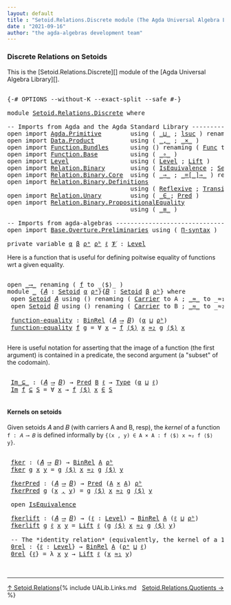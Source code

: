```yaml
---
layout: default
title : "Setoid.Relations.Discrete module (The Agda Universal Algebra Library)"
date : "2021-09-16"
author: "the agda-algebras development team"
---
```


### <a id="discrete-relations">Discrete Relations on Setoids</a>

This is the [Setoid.Relations.Discrete][] module of the [Agda Universal Algebra Library][].

<pre class="Agda">

<a id="344" class="Symbol">{-#</a> <a id="348" class="Keyword">OPTIONS</a> <a id="356" class="Pragma">--without-K</a> <a id="368" class="Pragma">--exact-split</a> <a id="382" class="Pragma">--safe</a> <a id="389" class="Symbol">#-}</a>

<a id="394" class="Keyword">module</a> <a id="401" href="Setoid.Relations.Discrete.html" class="Module">Setoid.Relations.Discrete</a> <a id="427" class="Keyword">where</a>

<a id="434" class="Comment">-- Imports from Agda and the Agda Standard Library ----------------------------------------------</a>
<a id="532" class="Keyword">open</a> <a id="537" class="Keyword">import</a> <a id="544" href="Agda.Primitive.html" class="Module">Agda.Primitive</a>        <a id="566" class="Keyword">using</a> <a id="572" class="Symbol">(</a> <a id="574" href="Agda.Primitive.html#810" class="Primitive Operator">_⊔_</a> <a id="578" class="Symbol">;</a> <a id="580" href="Agda.Primitive.html#780" class="Primitive">lsuc</a> <a id="585" class="Symbol">)</a> <a id="587" class="Keyword">renaming</a> <a id="596" class="Symbol">(</a> <a id="598" href="Agda.Primitive.html#326" class="Primitive">Set</a> <a id="602" class="Symbol">to</a> <a id="605" class="Primitive">Type</a> <a id="610" class="Symbol">)</a>
<a id="612" class="Keyword">open</a> <a id="617" class="Keyword">import</a> <a id="624" href="Data.Product.html" class="Module">Data.Product</a>          <a id="646" class="Keyword">using</a> <a id="652" class="Symbol">(</a> <a id="654" href="Agda.Builtin.Sigma.html#236" class="InductiveConstructor Operator">_,_</a> <a id="658" class="Symbol">;</a> <a id="660" href="Data.Product.html#1167" class="Function Operator">_×_</a> <a id="664" class="Symbol">)</a>
<a id="666" class="Keyword">open</a> <a id="671" class="Keyword">import</a> <a id="678" href="Function.Bundles.html" class="Module">Function.Bundles</a>      <a id="700" class="Keyword">using</a> <a id="706" class="Symbol">()</a> <a id="709" class="Keyword">renaming</a> <a id="718" class="Symbol">(</a> <a id="720" href="Function.Bundles.html#1868" class="Record">Func</a> <a id="725" class="Symbol">to</a> <a id="728" class="Record">_⟶_</a> <a id="732" class="Symbol">)</a>
<a id="734" class="Keyword">open</a> <a id="739" class="Keyword">import</a> <a id="746" href="Function.Base.html" class="Module">Function.Base</a>         <a id="768" class="Keyword">using</a> <a id="774" class="Symbol">(</a> <a id="776" href="Function.Base.html#1031" class="Function Operator">_∘_</a> <a id="780" class="Symbol">)</a>
<a id="782" class="Keyword">open</a> <a id="787" class="Keyword">import</a> <a id="794" href="Level.html" class="Module">Level</a>                 <a id="816" class="Keyword">using</a> <a id="822" class="Symbol">(</a> <a id="824" href="Agda.Primitive.html#597" class="Postulate">Level</a> <a id="830" class="Symbol">;</a> <a id="832" href="Level.html#400" class="Record">Lift</a> <a id="837" class="Symbol">)</a>
<a id="839" class="Keyword">open</a> <a id="844" class="Keyword">import</a> <a id="851" href="Relation.Binary.html" class="Module">Relation.Binary</a>       <a id="873" class="Keyword">using</a> <a id="879" class="Symbol">(</a> <a id="881" href="Relation.Binary.Structures.html#1522" class="Record">IsEquivalence</a> <a id="895" class="Symbol">;</a> <a id="897" href="Relation.Binary.Bundles.html#1009" class="Record">Setoid</a> <a id="904" class="Symbol">)</a>
<a id="906" class="Keyword">open</a> <a id="911" class="Keyword">import</a> <a id="918" href="Relation.Binary.Core.html" class="Module">Relation.Binary.Core</a>  <a id="940" class="Keyword">using</a> <a id="946" class="Symbol">(</a> <a id="948" href="Relation.Binary.Core.html#1254" class="Function Operator">_⇒_</a> <a id="952" class="Symbol">;</a> <a id="954" href="Relation.Binary.Core.html#1460" class="Function Operator">_=[_]⇒_</a> <a id="962" class="Symbol">)</a> <a id="964" class="Keyword">renaming</a> <a id="973" class="Symbol">(</a> <a id="975" href="Relation.Binary.Core.html#766" class="Function">REL</a> <a id="979" class="Symbol">to</a> <a id="982" class="Function">BinREL</a> <a id="989" class="Symbol">;</a> <a id="991" href="Relation.Binary.Core.html#882" class="Function">Rel</a> <a id="995" class="Symbol">to</a> <a id="998" class="Function">BinRel</a> <a id="1005" class="Symbol">)</a>
<a id="1007" class="Keyword">open</a> <a id="1012" class="Keyword">import</a> <a id="1019" href="Relation.Binary.Definitions.html" class="Module">Relation.Binary.Definitions</a>
                                  <a id="1081" class="Keyword">using</a> <a id="1087" class="Symbol">(</a> <a id="1089" href="Relation.Binary.Definitions.html#1339" class="Function">Reflexive</a> <a id="1099" class="Symbol">;</a> <a id="1101" href="Relation.Binary.Definitions.html#1978" class="Function">Transitive</a> <a id="1112" class="Symbol">)</a>
<a id="1114" class="Keyword">open</a> <a id="1119" class="Keyword">import</a> <a id="1126" href="Relation.Unary.html" class="Module">Relation.Unary</a>        <a id="1148" class="Keyword">using</a> <a id="1154" class="Symbol">(</a> <a id="1156" href="Relation.Unary.html#1523" class="Function Operator">_∈_</a><a id="1159" class="Symbol">;</a> <a id="1161" href="Relation.Unary.html#1101" class="Function">Pred</a> <a id="1166" class="Symbol">)</a>
<a id="1168" class="Keyword">open</a> <a id="1173" class="Keyword">import</a> <a id="1180" href="Relation.Binary.PropositionalEquality.html" class="Module">Relation.Binary.PropositionalEquality</a>
                                  <a id="1252" class="Keyword">using</a> <a id="1258" class="Symbol">(</a> <a id="1260" href="Agda.Builtin.Equality.html#151" class="Datatype Operator">_≡_</a> <a id="1264" class="Symbol">)</a>

<a id="1267" class="Comment">-- Imports from agda-algebras -------------------------------------------------------------------</a>
<a id="1365" class="Keyword">open</a> <a id="1370" class="Keyword">import</a> <a id="1377" href="Base.Overture.Preliminaries.html" class="Module">Base.Overture.Preliminaries</a> <a id="1405" class="Keyword">using</a> <a id="1411" class="Symbol">(</a> <a id="1413" href="Base.Overture.Preliminaries.html#6090" class="Function">Π-syntax</a> <a id="1422" class="Symbol">)</a>

<a id="1425" class="Keyword">private</a> <a id="1433" class="Keyword">variable</a> <a id="1442" href="Setoid.Relations.Discrete.html#1442" class="Generalizable">α</a> <a id="1444" href="Setoid.Relations.Discrete.html#1444" class="Generalizable">β</a> <a id="1446" href="Setoid.Relations.Discrete.html#1446" class="Generalizable">ρᵃ</a> <a id="1449" href="Setoid.Relations.Discrete.html#1449" class="Generalizable">ρᵇ</a> <a id="1452" href="Setoid.Relations.Discrete.html#1452" class="Generalizable">ℓ</a> <a id="1454" href="Setoid.Relations.Discrete.html#1454" class="Generalizable">𝓥</a> <a id="1456" class="Symbol">:</a> <a id="1458" href="Agda.Primitive.html#597" class="Postulate">Level</a>
</pre>

Here is a function that is useful for defining poitwise equality of functions wrt a given equality.

<pre class="Agda">

<a id="1591" class="Keyword">open</a> <a id="1596" href="Setoid.Relations.Discrete.html#728" class="Module">_⟶_</a> <a id="1600" class="Keyword">renaming</a> <a id="1609" class="Symbol">(</a> <a id="1611" href="Function.Bundles.html#1919" class="Field">f</a> <a id="1613" class="Symbol">to</a> <a id="1616" class="Field">_⟨$⟩_</a> <a id="1622" class="Symbol">)</a>
<a id="1624" class="Keyword">module</a> <a id="1631" href="Setoid.Relations.Discrete.html#1631" class="Module">_</a> <a id="1633" class="Symbol">{</a><a id="1634" href="Setoid.Relations.Discrete.html#1634" class="Bound">𝐴</a> <a id="1636" class="Symbol">:</a> <a id="1638" href="Relation.Binary.Bundles.html#1009" class="Record">Setoid</a> <a id="1645" href="Setoid.Relations.Discrete.html#1442" class="Generalizable">α</a> <a id="1647" href="Setoid.Relations.Discrete.html#1446" class="Generalizable">ρᵃ</a><a id="1649" class="Symbol">}{</a><a id="1651" href="Setoid.Relations.Discrete.html#1651" class="Bound">𝐵</a> <a id="1653" class="Symbol">:</a> <a id="1655" href="Relation.Binary.Bundles.html#1009" class="Record">Setoid</a> <a id="1662" href="Setoid.Relations.Discrete.html#1444" class="Generalizable">β</a> <a id="1664" href="Setoid.Relations.Discrete.html#1449" class="Generalizable">ρᵇ</a><a id="1666" class="Symbol">}</a> <a id="1668" class="Keyword">where</a>
 <a id="1675" class="Keyword">open</a> <a id="1680" href="Relation.Binary.Bundles.html#1009" class="Module">Setoid</a> <a id="1687" href="Setoid.Relations.Discrete.html#1634" class="Bound">𝐴</a> <a id="1689" class="Keyword">using</a> <a id="1695" class="Symbol">()</a> <a id="1698" class="Keyword">renaming</a> <a id="1707" class="Symbol">(</a> <a id="1709" href="Relation.Binary.Bundles.html#1072" class="Field">Carrier</a> <a id="1717" class="Symbol">to</a> <a id="1720" class="Field">A</a> <a id="1722" class="Symbol">;</a> <a id="1724" href="Relation.Binary.Bundles.html#1098" class="Field Operator">_≈_</a> <a id="1728" class="Symbol">to</a> <a id="1731" class="Field Operator">_≈₁_</a> <a id="1736" class="Symbol">)</a>
 <a id="1739" class="Keyword">open</a> <a id="1744" href="Relation.Binary.Bundles.html#1009" class="Module">Setoid</a> <a id="1751" href="Setoid.Relations.Discrete.html#1651" class="Bound">𝐵</a> <a id="1753" class="Keyword">using</a> <a id="1759" class="Symbol">()</a> <a id="1762" class="Keyword">renaming</a> <a id="1771" class="Symbol">(</a> <a id="1773" href="Relation.Binary.Bundles.html#1072" class="Field">Carrier</a> <a id="1781" class="Symbol">to</a> <a id="1784" class="Field">B</a> <a id="1786" class="Symbol">;</a> <a id="1788" href="Relation.Binary.Bundles.html#1098" class="Field Operator">_≈_</a> <a id="1792" class="Symbol">to</a> <a id="1795" class="Field Operator">_≈₂_</a> <a id="1800" class="Symbol">)</a>

 <a id="1804" href="Setoid.Relations.Discrete.html#1804" class="Function">function-equality</a> <a id="1822" class="Symbol">:</a> <a id="1824" href="Setoid.Relations.Discrete.html#998" class="Function">BinRel</a> <a id="1831" class="Symbol">(</a><a id="1832" href="Setoid.Relations.Discrete.html#1634" class="Bound">𝐴</a> <a id="1834" href="Setoid.Relations.Discrete.html#728" class="Record Operator">⟶</a> <a id="1836" href="Setoid.Relations.Discrete.html#1651" class="Bound">𝐵</a><a id="1837" class="Symbol">)</a> <a id="1839" class="Symbol">(</a><a id="1840" href="Setoid.Relations.Discrete.html#1645" class="Bound">α</a> <a id="1842" href="Agda.Primitive.html#810" class="Primitive Operator">⊔</a> <a id="1844" href="Setoid.Relations.Discrete.html#1664" class="Bound">ρᵇ</a><a id="1846" class="Symbol">)</a>
 <a id="1849" href="Setoid.Relations.Discrete.html#1804" class="Function">function-equality</a> <a id="1867" href="Setoid.Relations.Discrete.html#1867" class="Bound">f</a> <a id="1869" href="Setoid.Relations.Discrete.html#1869" class="Bound">g</a> <a id="1871" class="Symbol">=</a> <a id="1873" class="Symbol">∀</a> <a id="1875" href="Setoid.Relations.Discrete.html#1875" class="Bound">x</a> <a id="1877" class="Symbol">→</a> <a id="1879" href="Setoid.Relations.Discrete.html#1867" class="Bound">f</a> <a id="1881" href="Setoid.Relations.Discrete.html#1616" class="Field Operator">⟨$⟩</a> <a id="1885" href="Setoid.Relations.Discrete.html#1875" class="Bound">x</a> <a id="1887" href="Setoid.Relations.Discrete.html#1795" class="Field Operator">≈₂</a> <a id="1890" href="Setoid.Relations.Discrete.html#1869" class="Bound">g</a> <a id="1892" href="Setoid.Relations.Discrete.html#1616" class="Field Operator">⟨$⟩</a> <a id="1896" href="Setoid.Relations.Discrete.html#1875" class="Bound">x</a>

</pre>

Here is useful notation for asserting that the image of a function (the first argument)
is contained in a predicate, the second argument (a "subset" of the codomain).

<pre class="Agda">

 <a id="2094" href="Setoid.Relations.Discrete.html#2094" class="Function Operator">Im_⊆_</a> <a id="2100" class="Symbol">:</a> <a id="2102" class="Symbol">(</a><a id="2103" href="Setoid.Relations.Discrete.html#1634" class="Bound">𝐴</a> <a id="2105" href="Setoid.Relations.Discrete.html#728" class="Record Operator">⟶</a> <a id="2107" href="Setoid.Relations.Discrete.html#1651" class="Bound">𝐵</a><a id="2108" class="Symbol">)</a> <a id="2110" class="Symbol">→</a> <a id="2112" href="Relation.Unary.html#1101" class="Function">Pred</a> <a id="2117" href="Setoid.Relations.Discrete.html#1784" class="Field">B</a> <a id="2119" href="Setoid.Relations.Discrete.html#1452" class="Generalizable">ℓ</a> <a id="2121" class="Symbol">→</a> <a id="2123" href="Setoid.Relations.Discrete.html#605" class="Primitive">Type</a> <a id="2128" class="Symbol">(</a><a id="2129" href="Setoid.Relations.Discrete.html#1645" class="Bound">α</a> <a id="2131" href="Agda.Primitive.html#810" class="Primitive Operator">⊔</a> <a id="2133" href="Setoid.Relations.Discrete.html#1452" class="Generalizable">ℓ</a><a id="2134" class="Symbol">)</a>
 <a id="2137" href="Setoid.Relations.Discrete.html#2094" class="Function Operator">Im</a> <a id="2140" href="Setoid.Relations.Discrete.html#2140" class="Bound">f</a> <a id="2142" href="Setoid.Relations.Discrete.html#2094" class="Function Operator">⊆</a> <a id="2144" href="Setoid.Relations.Discrete.html#2144" class="Bound">S</a> <a id="2146" class="Symbol">=</a> <a id="2148" class="Symbol">∀</a> <a id="2150" href="Setoid.Relations.Discrete.html#2150" class="Bound">x</a> <a id="2152" class="Symbol">→</a> <a id="2154" href="Setoid.Relations.Discrete.html#2140" class="Bound">f</a> <a id="2156" href="Setoid.Relations.Discrete.html#1616" class="Field Operator">⟨$⟩</a> <a id="2160" href="Setoid.Relations.Discrete.html#2150" class="Bound">x</a> <a id="2162" href="Relation.Unary.html#1523" class="Function Operator">∈</a> <a id="2164" href="Setoid.Relations.Discrete.html#2144" class="Bound">S</a>

</pre>


#### <a id="kernels">Kernels on setoids</a>

Given setoids 𝐴 and 𝐵 (with carriers A and B, resp), the *kernel* of a function `f : 𝐴 ⟶ 𝐵` is defined
informally by `{(x , y) ∈ A × A : f ⟨$⟩ x ≈₂ f ⟨$⟩ y}`.

<pre class="Agda">

 <a id="2400" href="Setoid.Relations.Discrete.html#2400" class="Function">fker</a> <a id="2405" class="Symbol">:</a> <a id="2407" class="Symbol">(</a><a id="2408" href="Setoid.Relations.Discrete.html#1634" class="Bound">𝐴</a> <a id="2410" href="Setoid.Relations.Discrete.html#728" class="Record Operator">⟶</a> <a id="2412" href="Setoid.Relations.Discrete.html#1651" class="Bound">𝐵</a><a id="2413" class="Symbol">)</a> <a id="2415" class="Symbol">→</a> <a id="2417" href="Setoid.Relations.Discrete.html#998" class="Function">BinRel</a> <a id="2424" href="Setoid.Relations.Discrete.html#1720" class="Function">A</a> <a id="2426" href="Setoid.Relations.Discrete.html#1664" class="Bound">ρᵇ</a>
 <a id="2430" href="Setoid.Relations.Discrete.html#2400" class="Function">fker</a> <a id="2435" href="Setoid.Relations.Discrete.html#2435" class="Bound">g</a> <a id="2437" href="Setoid.Relations.Discrete.html#2437" class="Bound">x</a> <a id="2439" href="Setoid.Relations.Discrete.html#2439" class="Bound">y</a> <a id="2441" class="Symbol">=</a> <a id="2443" href="Setoid.Relations.Discrete.html#2435" class="Bound">g</a> <a id="2445" href="Setoid.Relations.Discrete.html#1616" class="Field Operator">⟨$⟩</a> <a id="2449" href="Setoid.Relations.Discrete.html#2437" class="Bound">x</a> <a id="2451" href="Setoid.Relations.Discrete.html#1795" class="Field Operator">≈₂</a> <a id="2454" href="Setoid.Relations.Discrete.html#2435" class="Bound">g</a> <a id="2456" href="Setoid.Relations.Discrete.html#1616" class="Field Operator">⟨$⟩</a> <a id="2460" href="Setoid.Relations.Discrete.html#2439" class="Bound">y</a>

 <a id="2464" href="Setoid.Relations.Discrete.html#2464" class="Function">fkerPred</a> <a id="2473" class="Symbol">:</a> <a id="2475" class="Symbol">(</a><a id="2476" href="Setoid.Relations.Discrete.html#1634" class="Bound">𝐴</a> <a id="2478" href="Setoid.Relations.Discrete.html#728" class="Record Operator">⟶</a> <a id="2480" href="Setoid.Relations.Discrete.html#1651" class="Bound">𝐵</a><a id="2481" class="Symbol">)</a> <a id="2483" class="Symbol">→</a> <a id="2485" href="Relation.Unary.html#1101" class="Function">Pred</a> <a id="2490" class="Symbol">(</a><a id="2491" href="Setoid.Relations.Discrete.html#1720" class="Function">A</a> <a id="2493" href="Data.Product.html#1167" class="Function Operator">×</a> <a id="2495" href="Setoid.Relations.Discrete.html#1720" class="Function">A</a><a id="2496" class="Symbol">)</a> <a id="2498" href="Setoid.Relations.Discrete.html#1664" class="Bound">ρᵇ</a>
 <a id="2502" href="Setoid.Relations.Discrete.html#2464" class="Function">fkerPred</a> <a id="2511" href="Setoid.Relations.Discrete.html#2511" class="Bound">g</a> <a id="2513" class="Symbol">(</a><a id="2514" href="Setoid.Relations.Discrete.html#2514" class="Bound">x</a> <a id="2516" href="Agda.Builtin.Sigma.html#236" class="InductiveConstructor Operator">,</a> <a id="2518" href="Setoid.Relations.Discrete.html#2518" class="Bound">y</a><a id="2519" class="Symbol">)</a> <a id="2521" class="Symbol">=</a> <a id="2523" href="Setoid.Relations.Discrete.html#2511" class="Bound">g</a> <a id="2525" href="Setoid.Relations.Discrete.html#1616" class="Field Operator">⟨$⟩</a> <a id="2529" href="Setoid.Relations.Discrete.html#2514" class="Bound">x</a> <a id="2531" href="Setoid.Relations.Discrete.html#1795" class="Field Operator">≈₂</a> <a id="2534" href="Setoid.Relations.Discrete.html#2511" class="Bound">g</a> <a id="2536" href="Setoid.Relations.Discrete.html#1616" class="Field Operator">⟨$⟩</a> <a id="2540" href="Setoid.Relations.Discrete.html#2518" class="Bound">y</a>

 <a id="2544" class="Keyword">open</a> <a id="2549" href="Relation.Binary.Structures.html#1522" class="Module">IsEquivalence</a>

 <a id="2565" href="Setoid.Relations.Discrete.html#2565" class="Function">fkerlift</a> <a id="2574" class="Symbol">:</a> <a id="2576" class="Symbol">(</a><a id="2577" href="Setoid.Relations.Discrete.html#1634" class="Bound">𝐴</a> <a id="2579" href="Setoid.Relations.Discrete.html#728" class="Record Operator">⟶</a> <a id="2581" href="Setoid.Relations.Discrete.html#1651" class="Bound">𝐵</a><a id="2582" class="Symbol">)</a> <a id="2584" class="Symbol">→</a> <a id="2586" class="Symbol">(</a><a id="2587" href="Setoid.Relations.Discrete.html#2587" class="Bound">ℓ</a> <a id="2589" class="Symbol">:</a> <a id="2591" href="Agda.Primitive.html#597" class="Postulate">Level</a><a id="2596" class="Symbol">)</a> <a id="2598" class="Symbol">→</a> <a id="2600" href="Setoid.Relations.Discrete.html#998" class="Function">BinRel</a> <a id="2607" href="Setoid.Relations.Discrete.html#1720" class="Function">A</a> <a id="2609" class="Symbol">(</a><a id="2610" href="Setoid.Relations.Discrete.html#2587" class="Bound">ℓ</a> <a id="2612" href="Agda.Primitive.html#810" class="Primitive Operator">⊔</a> <a id="2614" href="Setoid.Relations.Discrete.html#1664" class="Bound">ρᵇ</a><a id="2616" class="Symbol">)</a>
 <a id="2619" href="Setoid.Relations.Discrete.html#2565" class="Function">fkerlift</a> <a id="2628" href="Setoid.Relations.Discrete.html#2628" class="Bound">g</a> <a id="2630" href="Setoid.Relations.Discrete.html#2630" class="Bound">ℓ</a> <a id="2632" href="Setoid.Relations.Discrete.html#2632" class="Bound">x</a> <a id="2634" href="Setoid.Relations.Discrete.html#2634" class="Bound">y</a> <a id="2636" class="Symbol">=</a> <a id="2638" href="Level.html#400" class="Record">Lift</a> <a id="2643" href="Setoid.Relations.Discrete.html#2630" class="Bound">ℓ</a> <a id="2645" class="Symbol">(</a><a id="2646" href="Setoid.Relations.Discrete.html#2628" class="Bound">g</a> <a id="2648" href="Setoid.Relations.Discrete.html#1616" class="Field Operator">⟨$⟩</a> <a id="2652" href="Setoid.Relations.Discrete.html#2632" class="Bound">x</a> <a id="2654" href="Setoid.Relations.Discrete.html#1795" class="Field Operator">≈₂</a> <a id="2657" href="Setoid.Relations.Discrete.html#2628" class="Bound">g</a> <a id="2659" href="Setoid.Relations.Discrete.html#1616" class="Field Operator">⟨$⟩</a> <a id="2663" href="Setoid.Relations.Discrete.html#2634" class="Bound">y</a><a id="2664" class="Symbol">)</a>

 <a id="2668" class="Comment">-- The *identity relation* (equivalently, the kernel of a 1-to-1 function)</a>
 <a id="2744" href="Setoid.Relations.Discrete.html#2744" class="Function">0rel</a> <a id="2749" class="Symbol">:</a> <a id="2751" class="Symbol">{</a><a id="2752" href="Setoid.Relations.Discrete.html#2752" class="Bound">ℓ</a> <a id="2754" class="Symbol">:</a> <a id="2756" href="Agda.Primitive.html#597" class="Postulate">Level</a><a id="2761" class="Symbol">}</a> <a id="2763" class="Symbol">→</a> <a id="2765" href="Setoid.Relations.Discrete.html#998" class="Function">BinRel</a> <a id="2772" href="Setoid.Relations.Discrete.html#1720" class="Function">A</a> <a id="2774" class="Symbol">(</a><a id="2775" href="Setoid.Relations.Discrete.html#1647" class="Bound">ρᵃ</a> <a id="2778" href="Agda.Primitive.html#810" class="Primitive Operator">⊔</a> <a id="2780" href="Setoid.Relations.Discrete.html#2752" class="Bound">ℓ</a><a id="2781" class="Symbol">)</a>
 <a id="2784" href="Setoid.Relations.Discrete.html#2744" class="Function">0rel</a> <a id="2789" class="Symbol">{</a><a id="2790" href="Setoid.Relations.Discrete.html#2790" class="Bound">ℓ</a><a id="2791" class="Symbol">}</a> <a id="2793" class="Symbol">=</a> <a id="2795" class="Symbol">λ</a> <a id="2797" href="Setoid.Relations.Discrete.html#2797" class="Bound">x</a> <a id="2799" href="Setoid.Relations.Discrete.html#2799" class="Bound">y</a> <a id="2801" class="Symbol">→</a> <a id="2803" href="Level.html#400" class="Record">Lift</a> <a id="2808" href="Setoid.Relations.Discrete.html#2790" class="Bound">ℓ</a> <a id="2810" class="Symbol">(</a><a id="2811" href="Setoid.Relations.Discrete.html#2797" class="Bound">x</a> <a id="2813" href="Setoid.Relations.Discrete.html#1731" class="Function Operator">≈₁</a> <a id="2816" href="Setoid.Relations.Discrete.html#2799" class="Bound">y</a><a id="2817" class="Symbol">)</a>


</pre>

--------------------------------------

<span style="float:left;">[↑ Setoid.Relations](Setoid.Relations.html)</span>
<span style="float:right;">[Setoid.Relations.Quotients →](Setoid.Relations.Quotients.html)</span>

{% include UALib.Links.md %}
